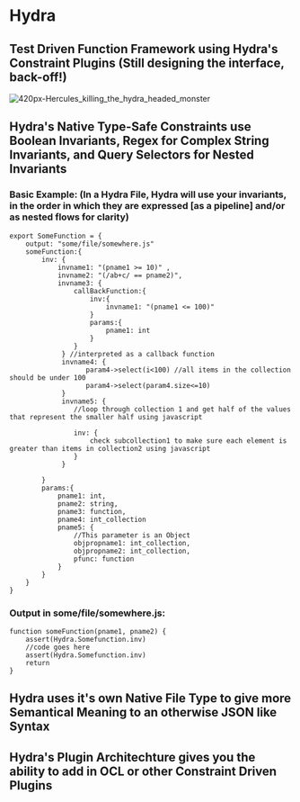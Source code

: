 # Hydra
## Test Driven Function Framework using Hydra's Constraint Plugins (Still designing the interface, back-off!)

![420px-Hercules_killing_the_hydra_headed_monster](https://user-images.githubusercontent.com/107733608/174702298-353afad3-96be-44c2-bf1a-b9f3cca65d54.jpg)


## Hydra's Native Type-Safe Constraints use Boolean Invariants, Regex for Complex String Invariants, and Query Selectors for Nested Invariants 
### Basic Example: (In a Hydra File, Hydra will use your invariants, in the order in which they are expressed [as a pipeline] and/or as nested flows for clarity)

    export SomeFunction = {
        output: "some/file/somewhere.js"
        someFunction:{
            inv: {
                invname1: "(pname1 >= 10)" ,
                invname2: "(/ab+c/ == pname2)",
                invname3: {
                    callBackFunction:{
                        inv:{
                            invname1: "(pname1 <= 100)"
                        }
                        params:{
                            pname1: int 
                        }
                    }
                 } //interpreted as a callback function
                 invname4: {
                       param4->select(i<100) //all items in the collection should be under 100
                       param4->select(param4.size<=10)
                 }
                 invname5: {
                    //loop through collection 1 and get half of the values that represent the smaller half using javascript
                        
                    inv: {
                        check subcollection1 to make sure each element is greater than items in collection2 using javascript
                    }
                 }
                  
            }
            params:{
                pname1: int,
                pname2: string,
                pname3: function,
                pname4: int_collection
                pname5: {
                    //This parameter is an Object
                    objpropname1: int_collection,
                    objpropname2: int_collection,
                    pfunc: function
                }
            }
        }
    }
    
 ### Output in some/file/somewhere.js:
 
    function someFunction(pname1, pname2) {
        assert(Hydra.Somefunction.inv)
        //code goes here
        assert(Hydra.Somefunction.inv)
        return
    }
 
 
## Hydra uses it's own Native File Type to give more Semantical Meaning to an otherwise JSON like Syntax 


## Hydra's Plugin Architechture gives you the ability to add in OCL or other Constraint Driven Plugins
